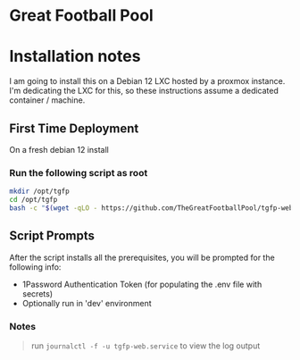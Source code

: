 # Great Football Pool

# Installation notes

I am going to install this on a Debian 12 LXC hosted by a proxmox instance.  I'm dedicating the LXC for this, so these instructions assume a dedicated container / machine.

## First Time Deployment

On a fresh debian 12 install

### Run the following script as root
```bash
mkdir /opt/tgfp
cd /opt/tgfp
bash -c "$(wget -qLO - https://github.com/TheGreatFootballPool/tgfp-web/raw/main/scripts/deploy.sh)"
```

## Script Prompts
After the script installs all the prerequisites, you will be prompted for the following info:

* 1Password Authentication Token (for populating the .env file with secrets)
* Optionally run in 'dev' environment

### Notes

> run `journalctl -f -u tgfp-web.service` to view the log output